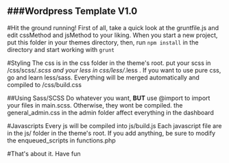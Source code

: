 ###Wordpress Template V1.0
---

#Hit the ground running!
First of all, take a quick look at the gruntfile.js and edit cssMethod and jsMethod to your liking.
When you start a new project, put this folder in your themes directory, then, run ```npm install``` in the directory and start working with ```grunt```

#Styling
The css is in the css folder in the theme's root. put your scss in /css/scss/*.scss and your less in css/less/*.less . If you want to use pure css, go and learn less/sass. 
Everything will be merged automatically and compiled to /css/build.css

##Using Sass/SCSS
Do whatever you want, **BUT** use @import to import your files in main.scss. Otherwise, they wont be compiled.
the general_admin.css in the admin folder affect everything in the dashboard

#Javascripts
Every js will be compiled into js/build.js
Each javascript file are in the js/ folder in the theme's root. If you add anything, be sure to modify the enqueued_scripts in functions.php

#That's about it. Have fun